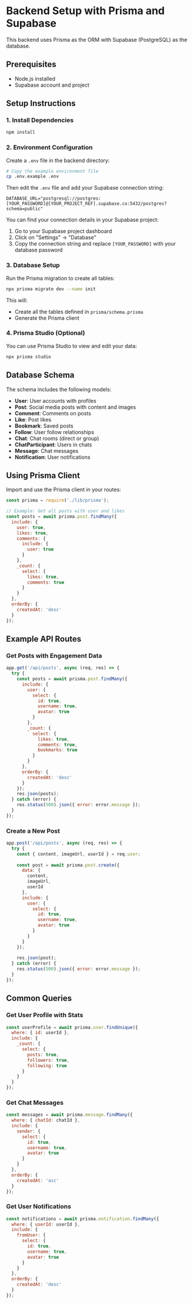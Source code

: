# Backend Setup with Prisma and Supabase

This backend uses Prisma as the ORM with Supabase (PostgreSQL) as the database.

## Prerequisites

- Node.js installed
- Supabase account and project

## Setup Instructions

### 1. Install Dependencies

```bash
npm install
```

### 2. Environment Configuration

Create a `.env` file in the backend directory:

```bash
# Copy the example environment file
cp .env.example .env
```

Then edit the `.env` file and add your Supabase connection string:

```env
DATABASE_URL="postgresql://postgres:[YOUR_PASSWORD]@[YOUR_PROJECT_REF].supabase.co:5432/postgres?schema=public"
```

You can find your connection details in your Supabase project:
1. Go to your Supabase project dashboard
2. Click on "Settings" → "Database"
3. Copy the connection string and replace `[YOUR_PASSWORD]` with your database password

### 3. Database Setup

Run the Prisma migration to create all tables:

```bash
npx prisma migrate dev --name init
```

This will:
- Create all the tables defined in `prisma/schema.prisma`
- Generate the Prisma client

### 4. Prisma Studio (Optional)

You can use Prisma Studio to view and edit your data:

```bash
npx prisma studio
```

## Database Schema

The schema includes the following models:

- **User**: User accounts with profiles
- **Post**: Social media posts with content and images
- **Comment**: Comments on posts
- **Like**: Post likes
- **Bookmark**: Saved posts
- **Follow**: User follow relationships
- **Chat**: Chat rooms (direct or group)
- **ChatParticipant**: Users in chats
- **Message**: Chat messages
- **Notification**: User notifications

## Using Prisma Client

Import and use the Prisma client in your routes:

```javascript
const prisma = require('./lib/prisma');

// Example: Get all posts with user and likes
const posts = await prisma.post.findMany({
  include: {
    user: true,
    likes: true,
    comments: {
      include: {
        user: true
      }
    },
    _count: {
      select: {
        likes: true,
        comments: true
      }
    }
  },
  orderBy: {
    createdAt: 'desc'
  }
});
```

## Example API Routes

### Get Posts with Engagement Data
```javascript
app.get('/api/posts', async (req, res) => {
  try {
    const posts = await prisma.post.findMany({
      include: {
        user: {
          select: {
            id: true,
            username: true,
            avatar: true
          }
        },
        _count: {
          select: {
            likes: true,
            comments: true,
            bookmarks: true
          }
        }
      },
      orderBy: {
        createdAt: 'desc'
      }
    });
    res.json(posts);
  } catch (error) {
    res.status(500).json({ error: error.message });
  }
});
```

### Create a New Post
```javascript
app.post('/api/posts', async (req, res) => {
  try {
    const { content, imageUrl, userId } = req.user;
    
    const post = await prisma.post.create({
      data: {
        content,
        imageUrl,
        userId
      },
      include: {
        user: {
          select: {
            id: true,
            username: true,
            avatar: true
          }
        }
      }
    });
    
    res.json(post);
  } catch (error) {
    res.status(500).json({ error: error.message });
  }
});
```

## Common Queries

### Get User Profile with Stats
```javascript
const userProfile = await prisma.user.findUnique({
  where: { id: userId },
  include: {
    _count: {
      select: {
        posts: true,
        followers: true,
        following: true
      }
    }
  }
});
```

### Get Chat Messages
```javascript
const messages = await prisma.message.findMany({
  where: { chatId: chatId },
  include: {
    sender: {
      select: {
        id: true,
        username: true,
        avatar: true
      }
    }
  },
  orderBy: {
    createdAt: 'asc'
  }
});
```

### Get User Notifications
```javascript
const notifications = await prisma.notification.findMany({
  where: { userId: userId },
  include: {
    fromUser: {
      select: {
        id: true,
        username: true,
        avatar: true
      }
    }
  },
  orderBy: {
    createdAt: 'desc'
  }
});
```